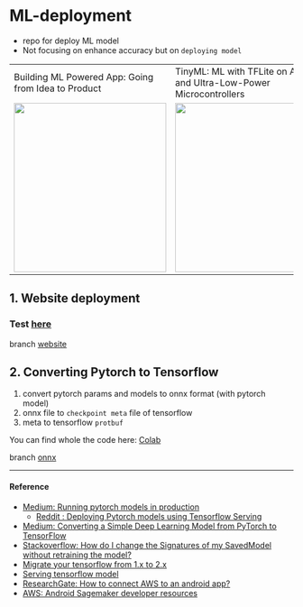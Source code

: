 # ML-deployment

- repo for deploy ML model
- Not focusing on enhance accuracy but on `deploying model` 


<table>
  <tr>
    <td>Building ML Powered App: Going from Idea to Product</td>
     <td>TinyML: ML with TFLite on Android and Ultra-Low-Power Microcontrollers</td>
     <td>Practical DL for Cloud, Mobile, and Edge</td>
  </tr>
  <tr>
    <td><img src="https://github.com/SpellOnYou/SpellOnYou.github.io/blob/master/assets/images/ml-app.jpg" width=270 height=300></td>
    <td><img src="https://github.com/SpellOnYou/SpellOnYou.github.io/blob/master/assets/images/tinyml.jpg" width=270 height=300></td>
    <td><img src="https://github.com/SpellOnYou/SpellOnYou.github.io/blob/master/assets/images/cloudmobile.jpg" width=270 height=300></td>
  </tr>
 </table>


## 1. Website deployment

### Test [here](https://my-city-classifier.onrender.com/)

branch [website](https://github.com/SpellOnYou/deploy_ML_model/tree/website/)

## 2. Converting Pytorch to Tensorflow 

1. convert pytorch params and models to onnx format (with pytorch model)
2. onnx file to `checkpoint meta` file of tensorflow
3. meta to tensorflow `protbuf`

You can find whole the code here: [Colab](https://colab.research.google.com/drive/1SxlrvdVj8ozRo27dnwfAju83q5qlwZZg)

branch [onnx](https://github.com/SpellOnYou/ML-toy-project/tree/onnx/)

---

#### Reference

- [Medium: Running pytorch models in production](https://medium.com/styria-data-science-tech-blog/running-pytorch-models-in-production-fa09bebca622)
	- [Reddit : Deploying Pytorch models using Tensorflow Serving
](https://www.reddit.com/r/MachineLearning/comments/al0v4r/p_deploying_pytorch_models_using_tensorflow)
- [Medium: Converting a Simple Deep Learning Model from PyTorch to TensorFlow](https://towardsdatascience.com/converting-a-simple-deep-learning-model-from-pytorch-to-tensorflow-b6b353351f5d)
- [Stackoverflow: How do I change the Signatures of my SavedModel without retraining the model?](https://stackoverflow.com/questions/42801551/how-do-i-change-the-signatures-of-my-savedmodel-without-retraining-the-model)
- [Migrate your tensorflow from 1.x to 2.x](https://www.tensorflow.org/guide/migrate)
- [Serving tensorflow model](https://www.tensorflow.org/tfx/serving/serving_basic)
- [ResearchGate: How to connect AWS to an android app?](https://www.researchgate.net/post/How_to_connect_AWS_to_an_android_app)
- [AWS: Android Sagemaker developer resources](https://aws.amazon.com/sagemaker/developer-resources/)
